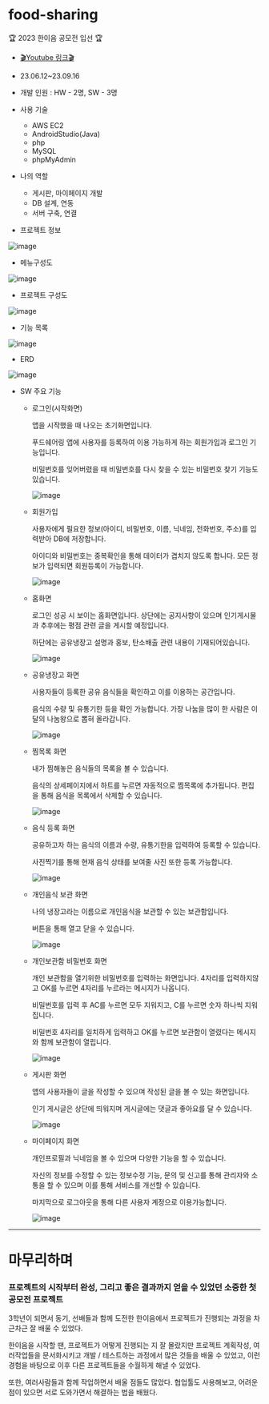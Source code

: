 # food-sharing  
🏆 2023 한이음 공모전 입선 🏆
* [🎬Youtube 링크🎬](https://youtu.be/o3GsTX4JVY4?si=fFSOrZmdRMNxyKwv)
* 23.06.12~23.09.16
* 개발 인원 : HW - 2명, SW - 3명
* 사용 기술
  * AWS EC2
  * AndroidStudio(Java)
  * php
  * MySQL
  * phpMyAdmin
* 나의 역할
  * 게시판, 마이페이지 개발
  * DB 설계, 연동
  * 서버 구축, 연결
  
* 프로젝트 정보

![image](https://github.com/MinseoK1m/food-sharing/assets/138808284/930cc90d-9882-49d4-b4ac-544aaf83e3f5)


* 메뉴구성도

![image](https://github.com/MinseoK1m/food-sharing/assets/138808284/944e10f4-bef1-43e5-90b1-5accde582b1a) 

* 프로젝트 구성도

![image](https://github.com/MinseoK1m/food-sharing/assets/138808284/1dc377af-13f2-4c16-a4b9-7593db6bd4f2)


* 기능 목록

![image](https://github.com/MinseoK1m/food-sharing/assets/138808284/03be361f-ab35-4cb3-9819-9c9f039b4a72)

* ERD

![image](https://github.com/MinseoK1m/food-sharing/assets/138808284/52c655cf-9d80-4224-b335-45450335ba63)


* SW 주요 기능

  
  * 로그인(시작화면)
    
    앱을 시작했을 때 나오는 초기화면입니다.
  
    푸드쉐어링 앱에 사용자를 등록하여 이용 가능하게 하는 회원가입과 로그인 기능입니다.
    
    비밀번호를 잊어버렸을 때 비밀번호를 다시 찾을 수 있는 비밀번호 찾기 기능도 있습니다.
    
    ![image](https://github.com/MinseoK1m/food-sharing/assets/138808284/27e9976a-ab19-4517-b595-5c5d9efda778)

  * 회원가입

    사용자에게 필요한 정보(아이디, 비밀번호, 이름, 닉네임, 전화번호, 주소)를 입력받아 DB에 저장합니다.
 
    아이디와 비밀번호는 중복확인을 통해 데이터가 겹치지 않도록 합니다. 모든 정보가 입력되면 회원등록이 가능합니다.
 
    ![image](https://github.com/MinseoK1m/food-sharing/assets/138808284/382a3895-d79d-4202-8fee-8bb29a674f88)


  *  홈화면

     로그인 성공 시 보이는 홈화면입니다. 상단에는 공지사항이 있으며 인기게시물과 추후에는 평점 관련 글을 게시할 예정입니다.
 
     하단에는 공유냉장고 설명과 홍보, 탄소배출 관련 내용이 기재되어있습니다.
 
     ![image](https://github.com/MinseoK1m/food-sharing/assets/138808284/5ab7fd80-f1a4-4f0e-bfb6-a11abeea5ac7)

   * 공유냉장고 화면
 
     사용자들이 등록한 공유 음식들을 확인하고 이를 이용하는 공간입니다.

     음식의 수량 및 유통기한 등을 확인 가능합니다. 가장 나눔을 많이 한 사람은 이달의 나눔왕으로 뽑혀 올라갑니다.
  
     ![image](https://github.com/MinseoK1m/food-sharing/assets/138808284/0ceaa430-970e-4e4e-9122-beca56c35507)


   * 찜목록 화면
 
     내가 찜해놓은 음식들의 목록을 볼 수 있습니다.

     음식의 상세페이지에서 하트를 누르면 자동적으로 찜목록에 추가됩니다. 편집을 통해 음식을 목록에서 삭제할 수 있습니다.

     ![image](https://github.com/MinseoK1m/food-sharing/assets/138808284/7ced6708-dc3d-4b24-a93a-307b6fdad493)


  
   * 음식 등록 화면

     공유하고자 하는 음식의 이름과 수량, 유통기한을 입력하여 등록할 수 있습니다.

     사진찍기를 통해 현재 음식 상태를 보여줄 사진 또한 등록 가능합니다.

     ![image](https://github.com/MinseoK1m/food-sharing/assets/138808284/414036e3-c8cb-4b7c-8fe1-db602854bee3)


   * 개인음식 보관 화면

     나의 냉장고라는 이름으로 개인음식을 보관할 수 있는 보관함입니다.

     버튼을 통해 열고 닫을 수 있습니다.

     ![image](https://github.com/MinseoK1m/food-sharing/assets/138808284/22c6302e-93b9-4f89-a8a6-a89fe8a02d35)


  * 개인보관함 비밀번호 화면

    개인 보관함을 열기위한 비밀번호를 입력하는 화면입니다. 4자리를 입력하지않고 OK를 누르면 4자리를 누르라는 메시지가 나옵니다.

    비밀번호를 입력 후 AC를 누르면 모두 지워지고, C를 누르면 숫자 하나씩 지워집니다.

    비밀번호 4자리를 일치하게 입력하고 OK를 누르면 보관함이 열렸다는 메시지와 함께 보관함이 열립니다.

    ![image](https://github.com/MinseoK1m/food-sharing/assets/138808284/efaaa651-883f-41cd-9e73-df3d58a08e7e)

  * 게시판 화면

    앱의 사용자들이 글을 작성할 수 있으며 작성된 글을 볼 수 있는 화면입니다.

    인기 게시글은 상단에 띄워지며 게시글에는 댓글과 좋아요를 달 수 있습니다.

    ![image](https://github.com/MinseoK1m/food-sharing/assets/138808284/fd05e445-c33a-465a-b775-4e30e37b04b0)

  * 마이페이지 화면

    개인프로필과 닉네임을 볼 수 있으며 다양한 기능을 할 수 있습니다.

    자신의 정보를 수정할 수 있는 정보수정 기능, 문의 및 신고를 통해 관리자와 소통을 할 수 있으며 이를 통해 서비스를 개선할 수 있습니다.

    마지막으로 로그아웃을 통해 다른 사용자 계정으로 이용가능합니다.

    ![image](https://github.com/MinseoK1m/food-sharing/assets/138808284/748fbfab-8611-46ca-83d8-b1d190f88a00)

--- 
# 마무리하며

### 프로젝트의 시작부터 완성, 그리고 좋은 결과까지 얻을 수 있었던 소중한 첫 공모전 프로젝트

3학년이 되면서 동기, 선배들과 함께 도전한 한이음에서 
프로젝트가 진행되는 과정을 차근차근 잘 배울 수 있었다.

한이음을 시작할 땐, 프로젝트가 어떻게 진행되는 지 잘 몰랐지만
프로젝트 계획작성, 여러작업들을 문서화시키고 개발 / 테스트하는 과정에서
많은 것들을 배울 수 있었고, 이런 경험을 바탕으로 이후 다른 프로젝트들을 수월하게 해낼 수 있었다.

또한, 여러사람들과 함께 작업하면서 배울 점들도 많았다.
협업툴도 사용해보고, 어려운 점이 있으면 서로 도와가면서 해결하는 법을 배웠다.




